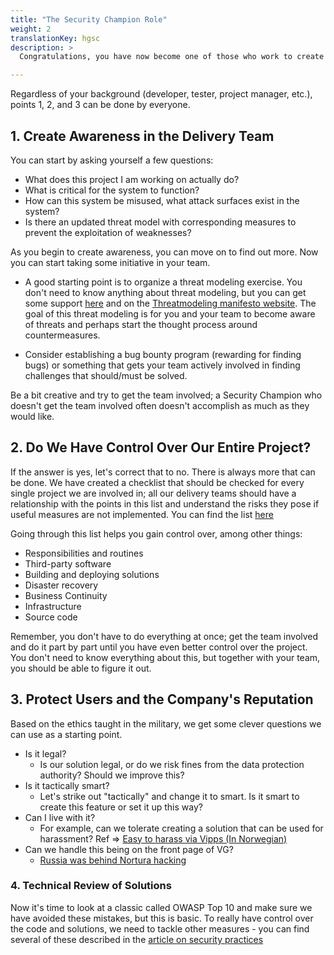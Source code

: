 ```yaml
---
title: "The Security Champion Role"
weight: 2
translationKey: hgsc
description: >
  Congratulations, you have now become one of those who work to create a better world! The hardest part is now done, so let's start taking small steps in the right direction.

---
```


Regardless of your background (developer, tester, project manager, etc.), points 1, 2, and 3 can be done by everyone.

## 1. Create Awareness in the Delivery Team

You can start by asking yourself a few questions:

* What does this project I am working on actually do?
* What is critical for the system to function?
* How can this system be misused, what attack surfaces exist in the system?
* Is there an updated threat model with corresponding measures to prevent the exploitation of weaknesses?

As you begin to create awareness, you can move on to find out more. Now you can start taking some initiative in your team.

* A good starting point is to organize a threat modeling exercise. You don't need to know anything about threat modeling, but you can get some support [here](/design/threat-modelling/) and on the [Threatmodeling manifesto website](https://www.threatmodelingmanifesto.org). The goal of this threat modeling is for you and your team to become aware of threats and perhaps start the thought process around countermeasures.

* Consider establishing a bug bounty program (rewarding for finding bugs) or something that gets your team actively involved in finding challenges that should/must be solved.

Be a bit creative and try to get the team involved; a Security Champion who doesn't get the team involved often doesn't accomplish as much as they would like.

## 2. Do We Have Control Over Our Entire Project?

If the answer is yes, let's correct that to no. There is always more that can be done. We have created a checklist that should be checked for every single project we are involved in; all our delivery teams should have a relationship with the points in this list and understand the risks they pose if useful measures are not implemented. You can find the list [here](/checklist)

Going through this list helps you gain control over, among other things:
* Responsibilities and routines
* Third-party software
* Building and deploying solutions
* Disaster recovery
* Business Continuity
* Infrastructure
* Source code

Remember, you don't have to do everything at once; get the team involved and do it part by part until you have even better control over the project. You don't need to know everything about this, but together with your team, you should be able to figure it out.

## 3. Protect Users and the Company's Reputation

Based on the ethics taught in the military, we get some clever questions we can use as a starting point.

* Is it legal?
  * Is our solution legal, or do we risk fines from the data protection authority? Should we improve this?
* Is it tactically smart?
  * Let's strike out "tactically" and change it to smart. Is it smart to create this feature or set it up this way?
* Can I live with it?
  * For example, can we tolerate creating a solution that can be used for harassment? Ref => [Easy to harass via Vipps (In Norwegian)](https://nrkbeta.no/2022/09/14/lett-a-trakassere-via-vipps/)
* Can we handle this being on the front page of VG?
  * [Russia was behind Nortura hacking](https://www.digi.no/artikler/tv-2-russland-sto-bak-nortura-hacking-ifolge-selskapet/519712)

### 4. Technical Review of Solutions

Now it's time to look at a classic called OWASP Top 10 and make sure we have avoided these mistakes, but this is basic. To really have control over the code and solutions, we need to tackle other measures - you can find several of these described in the [article on security practices](/develop/security-practices/)
